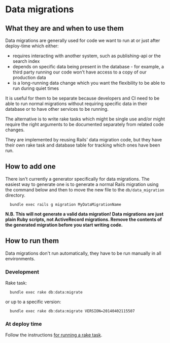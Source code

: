 # Data migrations

## What they are and when to use them

Data migrations are generally used for code we want to run at or just after
deploy-time which either:
* requires interacting with another system, such as publishing-api or the search
  index
* depends on specific data being present in the database - for example, a third
  party running our code won't have access to a copy of our production data
* is a long-running data change which you want the flexibility to be able to run
  during quiet times

It is useful for them to be separate because developers and CI need to be able
to run normal migrations without requiring specific data in their database or to
have other services to be running.

The alternative is to write rake tasks which might be single use and/or might
require the right arguments to be documented separately from related code
changes.

They are implemented by reusing Rails' data migration code, but they have their
own rake task and database table for tracking which ones have been run.

## How to add one

There isn't currently a generator specifically for data migrations. The easiest way to
generate one is to generate a normal Rails migration using the command below and then
to move the new file to the `db/data_migration` directory.

```
  bundle exec rails g migration MyDataMigrationName
```

**N.B. This will not generate a valid data migration! Data migrations are just plain Ruby
scripts, not ActiveRecord migrations. Remove the contents of the generated migration before
you start writing code.**

## How to run them

Data migrations don't run automatically, they have to be run manually in all
environments.

### Development

Rake task:

```
  bundle exec rake db:data:migrate
```

or up to a specific version:

```
  bundle exec rake db:data:migrate VERSION=20140402115507
```

### At deploy time

Follow the instructions [for running a rake task](https://docs.publishing.service.gov.uk/manual/running-rake-tasks.html).
